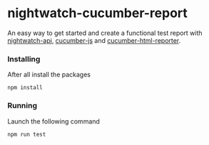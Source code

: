 # nightwatch-cucumber-report

An easy way to get started and create a functional test report with [nightwatch-api](https://github.com/mucsi96/nightwatch-api), [cucumber-js](https://github.com/cucumber/cucumber-js) and [cucumber-html-reporter](https://github.com/gkushang/cucumber-html-reporter).

### Installing

After all install the packages

```
npm install
```

### Running

Launch the following command

```
npm run test
```
